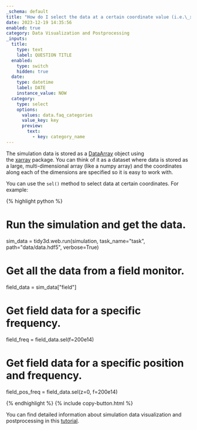 ```yaml
---
_schema: default
title: "How do I select the data at a certain coordinate value (i.e.\_x=0.0,\_f=200e12)?"
date: 2023-12-19 14:35:56
enabled: true
category: Data Visualization and Postprocessing
_inputs:
  title:
    type: text
    label: QUESTION TITLE
  enabled:
    type: switch
    hidden: true
  date:
    type: datetime
    label: DATE
    instance_value: NOW
  category:
    type: select
    options:
      values: data.faq_categories
      value_key: key
      preview:
        text:
          - key: category_name
---
```

The simulation data is stored as a&nbsp;[DataArray](https://xarray.pydata.org/en/stable/generated/xarray.DataArray.html)&nbsp;object using the&nbsp;[xarray](https://xarray.pydata.org/en/stable/)&nbsp;package. You can think of it as a dataset where data is stored as a large, multi-dimensional array (like a numpy array) and the coordinates along each of the dimensions are specified so it is easy to work with.

You can use the `sel()` method to select data at certain coordinates. For example:

<div><div markdown class="code-snippet">{% highlight python %}

# Run the simulation and get the data.
sim_data = tidy3d.web.run(simulation, task_name="task", path="data/data.hdf5", verbose=True)

# Get all the data from a field monitor.
field_data = sim_data["field"]

# Get field data for a specific frequency.
field_freq = field_data.sel(f=200e14)

# Get field data for a specific position and frequency.
field_pos_freq = field_data.sel(z=0, f=200e14)

{% endhighlight %}
{% include copy-button.html %}</div><p>You can find detailed information about simulation data visualization and postprocessing in this <a href="https://www.flexcompute.com/tidy3d/examples/notebooks/VizData/">tutorial</a>.</p></div>